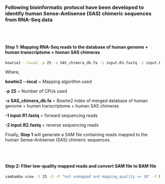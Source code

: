 ### Following bioinformatic protocol have been developed to identify human Sense-Antisense (SAS) chimeric sequences from RNA-Seq data

<br></br>

#### Step 1: Mapping RNA-Seq reads to the database of human genome + human transcriptome + human SAS chimeras

```bash
bowtie2 --local -p 25 -x SAS_chimera_db.fa -1 input.R1.fastq -2 input.R1.fastq | grep -v -e "chr" -e "HLA" -e "ENST" > input.chimera.sam
```

Where, 

**bowtie2 --local** = Mapping algorithm used

**-p 25** = Number of CPUs used

**-x SAS_chimera_db.fa** = Bowtie2 index of merged database of human genome + human transcriptome + human SAS chimeras

**-1 input.R1.fastq** = forward sequencing reads

**-2 input.R2.fastq** = reverse sequencing reads


Finally, **Step 1** will generate a SAM file containing reads mapped to the human Sense-Antisense (SAS) chimeric sequences.

<br></br>

#### Step 2: Filter low-quality mapped reads and convert SAM file to BAM file

```bash
sambamba view -t 25 -S -F "not unmapped and mapping_quality >= 10" -f bam -o input.chimera.bam input.chimera.sam
```



